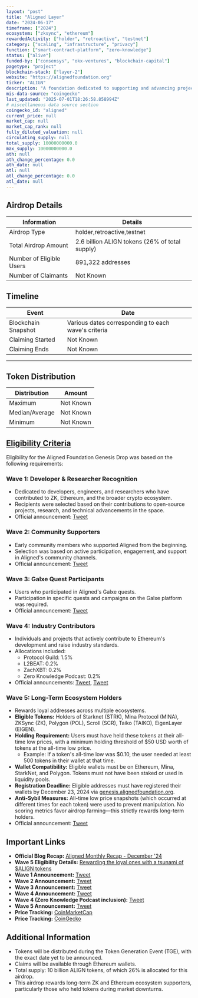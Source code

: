 ```yaml
---
layout: "post"
title: "Aligned Layer"
date: "2024-06-17"
timeframe: ["2024"]
ecosystem: ["zksync", "ethereum"]
rewardedActivity: ["holder", "retroactive", "testnet"]
category: ["scaling", "infrastructure", "privacy"]
function: ["smart-contract-platform", "zero-knowledge"]
status: ["alive"]
funded-by: ["consensys", "okx-ventures", "blockchain-capital"]
pagetype: "project"
blockchain-stack: ["layer-2"]
website: "https://alignedfoundation.org"
ticker: "ALIGN"
description: "A foundation dedicated to supporting and advancing projects within the Ethereum and Zero Knowledge (ZK) ecosystems."
mis-data-source: "coingecko"
last_updated: "2025-07-01T18:26:58.858994Z"
# miscellaneous data source section
coingecko_id: "aligned"
current_price: null
market_cap: null
market_cap_rank: null
fully_diluted_valuation: null
circulating_supply: null
total_supply: 10000000000.0
max_supply: 10000000000.0
ath: null
ath_change_percentage: 0.0
ath_date: null
atl: null
atl_change_percentage: 0.0
atl_date: null
---
```


## Airdrop Details

| Information              | Details                                        |
| ------------------------ | ---------------------------------------------- |
| Airdrop Type             | holder,retroactive,testnet                     |
| Total Airdrop Amount     | 2.6 billion ALIGN tokens (26% of total supply) |
| Number of Eligible Users | 891,322 addresses                              |
| Number of Claimants      | Not Known                                      |

## Timeline

| Event               | Date                                                |
| ------------------- | --------------------------------------------------- |
| Blockchain Snapshot | Various dates corresponding to each wave's criteria |
| Claiming Started    | Not Known                                           |
| Claiming Ends       | Not Known                                           |

---

## Token Distribution

| Distribution   | Amount    |
| -------------- | --------- |
| Maximum        | Not Known |
| Median/Average | Not Known |
| Minimum        | Not Known |

## [Eligibility Criteria](https://blog.alignedlayer.com/rewarding-the-loyal-ones-with-a-tsunami-of-align-tokens/)

Eligibility for the Aligned Foundation Genesis Drop was based on the following requirements:

### Wave 1: Developer & Researcher Recognition
- Dedicated to developers, engineers, and researchers who have contributed to ZK, Ethereum, and the broader crypto ecosystem.
- Recipients were selected based on their contributions to open-source projects, research, and technical advancements in the space.
- Official announcement: [Tweet](https://x.com/AlignedFndn/status/1865284878272492027)

### Wave 2: Community Supporters
- Early community members who supported Aligned from the beginning.
- Selection was based on active participation, engagement, and support in Aligned's community channels.
- Official announcement: [Tweet](https://x.com/alignedlayer/status/1867025781676769642)

### Wave 3: Galxe Quest Participants
- Users who participated in Aligned's Galxe quests.
- Participation in specific quests and campaigns on the Galxe platform was required.
- Official announcement: [Tweet](https://x.com/alignedlayer/status/1868019346385347013)

### Wave 4: Industry Contributors
- Individuals and projects that actively contribute to Ethereum's development and raise industry standards.
- Allocations included:
  - Protocol Guild: 1.5%
  - L2BEAT: 0.2%
  - ZachXBT: 0.2%
  - Zero Knowledge Podcast: 0.2%
- Official announcements: [Tweet](https://x.com/alignedlayer/status/1868480361824760301), [Tweet](https://x.com/alignedlayer/status/1871284879394267136)

### Wave 5: Long-Term Ecosystem Holders
- Rewards loyal addresses across multiple ecosystems.
- **Eligible Tokens:** Holders of Starknet (STRK), Mina Protocol (MINA), ZKSync (ZK), Polygon (POL), Scroll (SCR), Taiko (TAIKO), EigenLayer (EIGEN).
- **Holding Requirement:** Users must have held these tokens at their all-time low prices, with a minimum holding threshold of $50 USD worth of tokens at the all-time low price.
  - Example: If a token's all-time low was $0.10, the user needed at least 500 tokens in their wallet at that time.
- **Wallet Compatibility:** Eligible wallets must be on Ethereum, Mina, StarkNet, and Polygon. Tokens must not have been staked or used in liquidity pools.
- **Registration Deadline:** Eligible addresses must have registered their wallets by December 23, 2024 via [genesis.alignedfoundation.org](https://genesis.alignedfoundation.org).
- **Anti-Sybil Measures:** All-time low price snapshots (which occurred at different times for each token) were used to prevent manipulation. No scoring metrics favor airdrop farming—this strictly rewards long-term holders.
- Official announcement: [Tweet](https://x.com/alignedlayer/status/1868959198689501363)

## Important Links

- **Official Blog Recap:** [Aligned Monthly Recap - December '24](https://blog.alignedlayer.com/aligned-monthly-recap-december-24/)
- **Wave 5 Eligibility Details:** [Rewarding the loyal ones with a tsunami of $ALIGN tokens](https://blog.alignedlayer.com/rewarding-the-loyal-ones-with-a-tsunami-of-align-tokens/)
- **Wave 1 Announcement:** [Tweet](https://x.com/AlignedFndn/status/1865284878272492027)
- **Wave 2 Announcement:** [Tweet](https://x.com/alignedlayer/status/1867025781676769642)
- **Wave 3 Announcement:** [Tweet](https://x.com/alignedlayer/status/1868019346385347013)
- **Wave 4 Announcement:** [Tweet](https://x.com/alignedlayer/status/1868480361824760301)
- **Wave 4 (Zero Knowledge Podcast inclusion):** [Tweet](https://x.com/alignedlayer/status/1871284879394267136)
- **Wave 5 Announcement:** [Tweet](https://x.com/alignedlayer/status/1868959198689501363)
- **Price Tracking:** [CoinMarketCap](https://coinmarketcap.com/currencies/aligned)
- **Price Tracking:** [CoinGecko](https://www.coingecko.com/en/coins/aligned)

## Additional Information

- Tokens will be distributed during the Token Generation Event (TGE), with the exact date yet to be announced.
- Claims will be available through Ethereum wallets.
- Total supply: 10 billion ALIGN tokens, of which 26% is allocated for this airdrop.
- This airdrop rewards long-term ZK and Ethereum ecosystem supporters, particularly those who held tokens during market downturns.